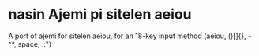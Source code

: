 # nasin Ajemi pi sitelen aeiou
A port of ajemi for sitelen aeiou, for an 18-key input method (aeiou, ()[]{}, -^*, space, .:")